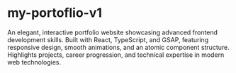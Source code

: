 # my-portoflio-v1
An elegant, interactive portfolio website showcasing advanced frontend development skills. Built with React, TypeScript, and GSAP, featuring responsive design, smooth animations, and an atomic component structure. Highlights projects, career progression, and technical expertise in modern web technologies.
